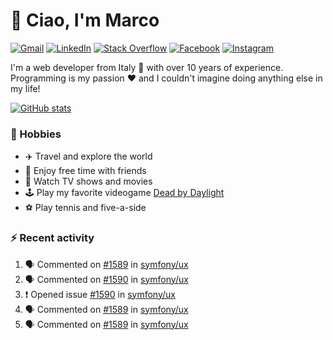 # 👋 Ciao, I'm Marco

[![Gmail](https://img.shields.io/badge/Gmail-%23BB001B?style=flat-square&logo=gmail&logoColor=white)](mailto:gremo1982@gmail.com)
[![LinkedIn](https://img.shields.io/badge/LinkedIn-%230e76a8?style=flat-square&logo=linkedin)](https://www.linkedin.com/in/marco-polichetti)
[![Stack Overflow](https://img.shields.io/stackexchange/stackoverflow/r/220180?style=flat&logo=stackoverflow&label=Stack%20Overflow&color=%23F47F24)](https://stackoverflow.com/users/220180)
[![Facebook](https://img.shields.io/badge/-Facebook-%234267B2?style=flat-square&logo=facebook&logoColor=white)](https://www.facebook.com/marco.poliketti)
[![Instagram](https://img.shields.io/badge/-Instagram-%23C13584?style=flat-square&logo=instagram&logoColor=white)](https://www.instagram.com/marco.gremo)

I'm a web developer from Italy 🍕 with over 10 years of experience. Programming is my passion ❤️ and I couldn't imagine doing anything else in my life!

[![GitHub stats](https://github-readme-stats.vercel.app/api?username=gremo&show_icons=true&rank_icon=github&theme=transparent)](https://github.com/anuraghazra/github-readme-stats)

### 📅 Hobbies

- ✈️ Travel and explore the world
- 🍻 Enjoy free time with friends
- 🎥 Watch TV shows and movies
- 🕹️ Play my favorite videogame [Dead by Daylight](https://deadbydaylight.com)
- ⚽ Play tennis and five-a-side

### ⚡ Recent activity

<!--START_SECTION:activity-->
1. 🗣 Commented on [#1589](https://github.com/symfony/ux/issues/1589#issuecomment-1984010486) in [symfony/ux](https://github.com/symfony/ux)
2. 🗣 Commented on [#1590](https://github.com/symfony/ux/issues/1590#issuecomment-1983949151) in [symfony/ux](https://github.com/symfony/ux)
3. ❗ Opened issue [#1590](https://github.com/symfony/ux/issues/1590) in [symfony/ux](https://github.com/symfony/ux)
4. 🗣 Commented on [#1589](https://github.com/symfony/ux/issues/1589#issuecomment-1983593647) in [symfony/ux](https://github.com/symfony/ux)
5. 🗣 Commented on [#1589](https://github.com/symfony/ux/issues/1589#issuecomment-1983442606) in [symfony/ux](https://github.com/symfony/ux)
<!--END_SECTION:activity-->
